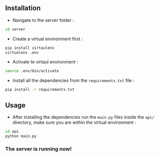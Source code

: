 ## Installation
+ Navigate to the server folder : 
``` sh
cd server
```

+ Create a virtual environment first : 
``` sh
pip install virtaulenv
virtualenv .env
```

+ Activate te virtaul environment : 
``` sh
source .env/bin/activate
```

+ Install all the dependencies from the `requirements.txt` file : 
``` sh
pip install -r requirements.txt
```

## Usage
+ After installing the dependencies run the `main.py` files inside the `api/` directory, make sure you are within the virtual environment : 
``` sh
cd api
python main.py
```

### The server is running now!
